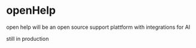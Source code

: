 # openHelp

open help will be an open source support plattform with integrations for AI

still in production
